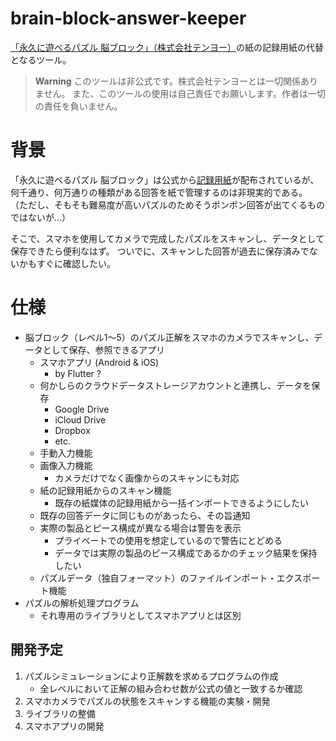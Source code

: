 # brain-block-answer-keeper
[「永久に遊べるパズル 脳ブロック」（株式会社テンヨー）](https://toyhobby.tenyo.jp/bb/lineup.html)の紙の記録用紙の代替となるツール。

> **Warning**
> このツールは非公式です。株式会社テンヨーとは一切関係ありません。
> また、このツールの使用は自己責任でお願いします。作者は一切の責任を負いません。

# 背景
「永久に遊べるパズル 脳ブロック」は公式から[記録用紙](https://bb.tenyo.co.jp/sheets/tetromino.html)が配布されているが、何千通り、何万通りの種類がある回答を紙で管理するのは非現実的である。
（ただし、そもそも難易度が高いパズルのためそうポンポン回答が出てくるものではないが...）

そこで、スマホを使用してカメラで完成したパズルをスキャンし、データとして保存できたら便利なはず。
ついでに、スキャンした回答が過去に保存済みでないかもすぐに確認したい。


# 仕様
- 脳ブロック（レベル1～5）のパズル正解をスマホのカメラでスキャンし、データとして保存、参照できるアプリ
  - スマホアプリ (Android & iOS)
    - by Flutter ?
  - 何かしらのクラウドデータストレージアカウントと連携し、データを保存
    - Google Drive
    - iCloud Drive
    - Dropbox
    - etc.
  - 手動入力機能
  - 画像入力機能
    - カメラだけでなく画像からのスキャンにも対応
  - 紙の記録用紙からのスキャン機能
    - 既存の紙媒体の記録用紙から一括インポートできるようにしたい
  - 既存の回答データに同じものがあったら、その旨通知
  - 実際の製品とピース構成が異なる場合は警告を表示
    - プライベートでの使用を想定しているので警告にとどめる
    - データでは実際の製品のピース構成であるかのチェック結果を保持したい
  - パズルデータ（独自フォーマット）のファイルインポート・エクスポート機能
- パズルの解析処理プログラム
  - それ専用のライブラリとしてスマホアプリとは区別


## 開発予定
1. パズルシミュレーションにより正解数を求めるプログラムの作成
   - 全レベルにおいて正解の組み合わせ数が公式の値と一致するか確認
2. スマホカメラでパズルの状態をスキャンする機能の実験・開発
3. ライブラリの整備
4. スマホアプリの開発
